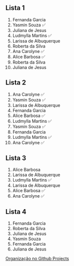 ## Lista 1  
1. Fernanda Garcia 
2. Yasmin Souza ✅ 
3. Juliana de Jesus 
4. Ludmylla Martins ✅ 
5. Larissa de Albuquerque 
6. Roberta da Silva 
7. Ana Carolyne ✅
8. Alice Barbosa ✅
9. Roberta da Silva 
10. Juliana de Jesus

## Lista 2 
1. Ana Carolyne ✅
2. Yasmin Souza ✅ 
3. Larissa de Albuquerque 
4. Fernanda Garcia 
5. Alice Barbosa ✅
6. Ludmylla Martins ✅ 
7. Yasmin Souza ✅ 
8. Fernanda Garcia 
9. Ludmylla Martins ✅ 
10. Ana Carolyne ✅

## Lista 3 
1. Alice Barbosa 
2. Larissa de Albuquerque 
3. Ludmylla Martins ✅
4. Larissa de Albuquerque 
5. Alice Barbosa ✅
6. Ana Carolyne ✅

## Lista 4 
1. Fernanda Garcia 
2. Roberta da Silva 
3. Juliana de Jesus 
4. Yasmin Souza 
5. Fernanda Garcia 
6. Juliana de Jesus 

[Organização no Github Projects ](https://github.com/orgs/Squad-Jaqueline-Goes/projects/4/views/1)
